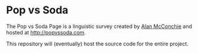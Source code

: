 Pop vs Soda
=========

The Pop vs Soda Page is a linguistic survey created by [Alan McConchie](https://github.com/almccon) and hosted at http://popvssoda.com.

This repository will (eventually) host the source code for the entire project.

